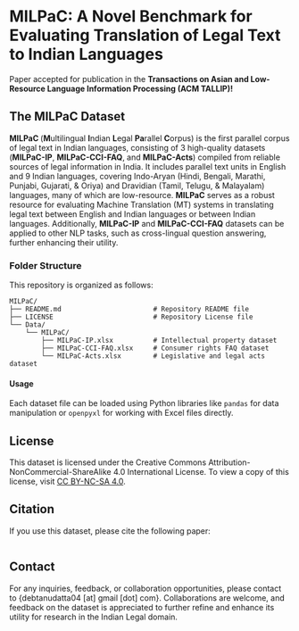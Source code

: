 # MILPaC: A Novel Benchmark for Evaluating Translation of Legal Text to Indian Languages

Paper accepted for publication in the **Transactions on Asian and Low-Resource Language Information Processing (ACM TALLIP)!**

## The MILPaC Dataset 
<b> MILPaC </b> (**M**ultilingual **I**ndian **L**egal **Pa**rallel **C**orpus) is the first parallel corpus of legal text in Indian languages, consisting of 3 high-quality datasets (**MILPaC-IP**, **MILPaC-CCI-FAQ**, and **MILPaC-Acts**) compiled from reliable sources of legal information in India. It includes parallel text units in English and 9 Indian languages, covering Indo-Aryan (Hindi, Bengali, Marathi, Punjabi, Gujarati, & Oriya) and Dravidian (Tamil, Telugu, & Malayalam) languages, many of which are low-resource. **MILPaC** serves as a robust resource for evaluating Machine Translation (MT) systems in translating legal text between English and Indian languages or between Indian languages. Additionally, **MILPaC-IP** and **MILPaC-CCI-FAQ** datasets can be applied to other NLP tasks, such as cross-lingual question answering, further enhancing their utility.

### Folder Structure

This repository is organized as follows:
```
MILPaC/
├── README.md                       # Repository README file
├── LICENSE                         # Repository License file
└── Data/
    └── MILPaC/
        ├── MILPaC-IP.xlsx          # Intellectual property dataset
        ├── MILPaC-CCI-FAQ.xlsx     # Consumer rights FAQ dataset
        └── MILPaC-Acts.xlsx        # Legislative and legal acts dataset
```

#### Usage

Each dataset file can be loaded using Python libraries like `pandas` for data manipulation or `openpyxl` for working with Excel files directly.

## License
This dataset is licensed under the Creative Commons Attribution-NonCommercial-ShareAlike 4.0 International License. To view a copy of this license, visit [CC BY-NC-SA 4.0](https://creativecommons.org/licenses/by-nc-sa/4.0/).

## Citation
If you use this dataset, please cite the following paper:
```
```


## Contact
For any inquiries, feedback, or collaboration opportunities, please contact to {debtanudatta04 [at] gmail [dot] com}. Collaborations are welcome, and feedback on the dataset is appreciated to further refine and enhance its utility for research in the Indian Legal domain.

